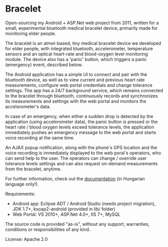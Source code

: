 # Bracelet
Open-sourcing my Android + ASP.Net web project from 2011, written for a small,
experimental bluetooth medical bracelet device, primarily made for monitoring elder
people.

The bracelet is an atmel-based, tiny medical bracelet device we developed for elder people,
with integrated bluetooth, accelerometer, temperature sensors and an optical heart-rate and blood-oxygen level monitoring module. The device also has a 'panic' button, which triggers a panic (emergency) event, described below.

The Android application has a simple UI to connect and pair with the bluetooth device, as well as to view 
current and previous heart rate measurements, configure web portal credentials and change tolerance settings. The app has a 24/7 background service, which remains connected to the bracelet through bluetooth, continuously
records and synchronizes its measurements and settings with the web portal and monitors the accelorometer's data.

In case of an emergency, when either a sudden drop is detected by the application (using accelerometer data), the
panic button is pressed or the heart rate / blood oxygen levels exceed tolerance levels, the application immediately
pushes an emergency message to the web portal and starts voice recording at the same time.

An AJAX popup notification, along with the phone's GPS location and the voice recording is immediately
displayed to the web poral's operators, who can send help to the user. The operators can change / override
user tolerance levels settings and can also request on-demand measurements from the bracelet, anytime.

For further information, check out the [documentation](https://github.com/szab100/bracelet/blob/master/Bracelet-Documentation-HU.pdf) (in Hungarian language only!).


Requirements:
- Android app: Eclipse ADT / Android Studio (needs project migration), JDK 1.7+, ksoap2-android (provided in lib/ folder)
- Web Portal: VS 2010+, ASP.Net 4.0+, IIS 7+, MySQL

The source code is provided "as-is", without any support, warranties, conditions or responsibilities of any kind.

License: Apache 2.0
